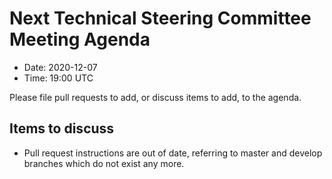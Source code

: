# Next Technical Steering Committee Meeting Agenda

- Date: 2020-12-07
- Time: 19:00 UTC

Please file pull requests to add, or discuss items to add, to the agenda.

## Items to discuss

-  Pull request instructions are out of date, referring to master and develop branches which do not exist any more.
